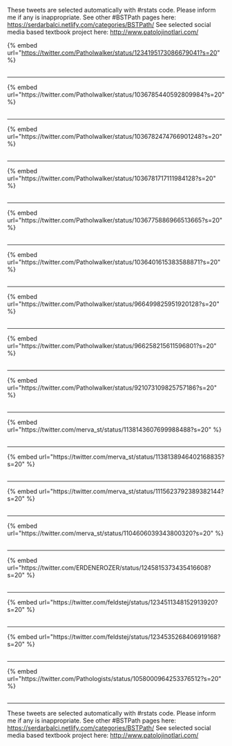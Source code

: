 

These tweets are selected automatically with #rstats code. Please inform me if any is inappropriate.
See other #BSTPath pages here: https://serdarbalci.netlify.com/categories/BSTPath/ 
See selected social media based textbook project here: http://www.patolojinotlari.com/

{% embed url="https://twitter.com/Patholwalker/status/1234195173086679041?s=20" %}<br>
<br>
<hr>
{% embed url="https://twitter.com/Patholwalker/status/1036785440592809984?s=20" %}<br>
<br>
<hr>
{% embed url="https://twitter.com/Patholwalker/status/1036782474766901248?s=20" %}<br>
<br>
<hr>
{% embed url="https://twitter.com/Patholwalker/status/1036781717111984128?s=20" %}<br>
<br>
<hr>
{% embed url="https://twitter.com/Patholwalker/status/1036775886966513665?s=20" %}<br>
<br>
<hr>
{% embed url="https://twitter.com/Patholwalker/status/1036401615383588871?s=20" %}<br>
<br>
<hr>
{% embed url="https://twitter.com/Patholwalker/status/966499825951920128?s=20" %}<br>
<br>
<hr>
{% embed url="https://twitter.com/Patholwalker/status/966258215611596801?s=20" %}<br>
<br>
<hr>
{% embed url="https://twitter.com/Patholwalker/status/921073109825757186?s=20" %}<br>
<br>
<hr>
{% embed url="https://twitter.com/merva_st/status/1138143607699988488?s=20" %}<br>
<br>
<hr>
{% embed url="https://twitter.com/merva_st/status/1138138946402168835?s=20" %}<br>
<br>
<hr>
{% embed url="https://twitter.com/merva_st/status/1115623792389382144?s=20" %}<br>
<br>
<hr>
{% embed url="https://twitter.com/merva_st/status/1104606039343800320?s=20" %}<br>
<br>
<hr>
{% embed url="https://twitter.com/ERDENEROZER/status/1245815373435416608?s=20" %}<br>
<br>
<hr>
{% embed url="https://twitter.com/feldstej/status/1234511348152913920?s=20" %}<br>
<br>
<hr>
{% embed url="https://twitter.com/feldstej/status/1234535268406919168?s=20" %}<br>
<br>
<hr>
{% embed url="https://twitter.com/Pathologists/status/1058000964253376512?s=20" %}<br>
<br>
<hr>


These tweets are selected automatically with #rstats code. Please inform me if any is inappropriate.
See other #BSTPath pages here: https://serdarbalci.netlify.com/categories/BSTPath/ 
See selected social media based textbook project here: http://www.patolojinotlari.com/
